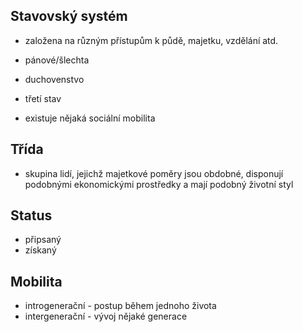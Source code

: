 ## Stavovský systém
- založena na různým přístupům k půdě, majetku, vzdělání atd.

- pánové/šlechta
- duchovenstvo
- třetí stav

- existuje nějaká sociální mobilita

## Třída
- skupina lidí, jejichž majetkové poměry jsou obdobné, disponují podobnými ekonomickými prostředky a mají podobný životní styl

## Status
- připsaný
- získaný

## Mobilita
- introgenerační - postup během jednoho života
- intergenerační - vývoj nějaké generace